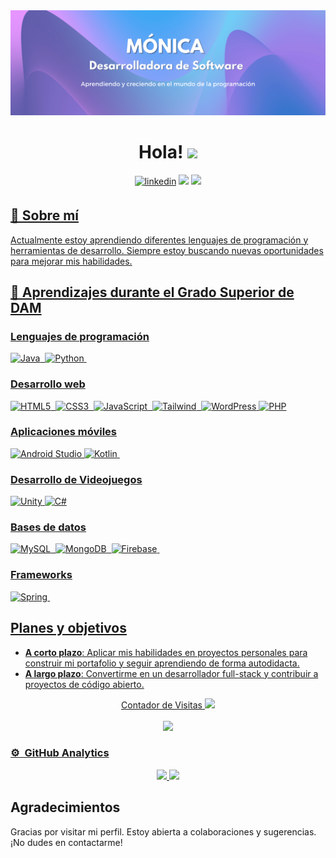 <div align="center">
  <img src=https://raw.githubusercontent.com/Monicapc-dev/Monicapc-dev/main/Banner%20sf.png>
  <h1 align="center">Hola! <img src="https://github.com/abdoachhoubi/abdoachhoubi/blob/main/gifs/Hi.gif" width="30"> </h1>
  <a href="https://www.linkedin.com/in/monica-pc"><img src=https://img.shields.io/badge/linkedin-%2300acee.svg?color=405DE6&style=for-the-badge&logo=linkedin&logoColor=white alt=linkedin style="margin-bottom: 5px;" /></a>
  <a href="mailto:monicapc.dev@gmail.com"><img src="https://img.shields.io/badge/-Gmail-D14836?style=for-the-badge&logo=Gmail&logoColor=white"/></a>
  <a href="#"><img src ="https://img.shields.io/badge/portfolio-%23.svg?&style=for-the-badge&logo=&logoColor=white%22">
</div>

## 🚀 Sobre mí
Actualmente estoy aprendiendo diferentes lenguajes de programación y herramientas de desarrollo. Siempre estoy buscando nuevas oportunidades para mejorar mis habilidades.

## 📖 Aprendizajes durante el Grado Superior de DAM
### Lenguajes de programación
  ![Java](https://img.shields.io/badge/java-%23ED8B00.svg?style=for-the-badge&logo=java&logoColor=white)&nbsp;
  ![Python](https://img.shields.io/badge/python-3670A0?style=for-the-badge&logo=python&logoColor=ffdd54)&nbsp;
### Desarrollo web
  ![HTML5](https://img.shields.io/badge/html5-%23E34F26.svg?style=for-the-badge&logo=html5&logoColor=white)&nbsp;
  ![CSS3](https://img.shields.io/badge/css3-%231572B6.svg?style=for-the-badge&logo=css3&logoColor=white)&nbsp;
  ![JavaScript](https://img.shields.io/badge/javascript-%23323330.svg?style=for-the-badge&logo=javascript&logoColor=%23F7DF1E)&nbsp;
  ![Tailwind](https://img.shields.io/badge/Tailwind_CSS-38B2AC?style=for-the-badge&logo=tailwind-css&logoColor=white)&nbsp;
  ![WordPress](https://img.shields.io/badge/WordPress-%23117AC9.svg?style=for-the-badge&logo=WordPress&logoColor=white)
  ![PHP](https://img.shields.io/badge/php-%23777BB4.svg?style=for-the-badge&logo=php&logoColor=white)
### Aplicaciones móviles
  ![Android Studio](https://img.shields.io/badge/Android%20Studio-3DDC84.svg?style=for-the-badge&logo=androidstudio&logoColor=white)
  ![Kotlin](https://img.shields.io/badge/Kotlin-0095D5?&style=for-the-badge&logo=kotlin&logoColor=white)&nbsp; 
### Desarrollo de Videojuegos
  ![Unity](https://img.shields.io/badge/Unity-100000?style=for-the-badge&logo=unity&logoColor=white)
  ![C#](https://img.shields.io/badge/c%23-%23239120.svg?style=for-the-badge&logo=c-sharp&logoColor=white)
### Bases de datos
  ![MySQL](https://img.shields.io/badge/MySQL-005C84?style=for-the-badge&logo=mysql&logoColor=white)&nbsp;
  ![MongoDB](https://img.shields.io/badge/MongoDB-%234ea94b.svg?style=for-the-badge&logo=mongodb&logoColor=white)&nbsp;
  ![Firebase](https://img.shields.io/badge/firebase-ffca28?style=for-the-badge&logo=firebase&logoColor=black)&nbsp;
### Frameworks
  ![Spring](https://img.shields.io/badge/spring-%236DB33F.svg?style=for-the-badge&logo=spring&logoColor=white)&nbsp;
## Planes y objetivos
- **A corto plazo**: Aplicar mis habilidades en proyectos personales para construir mi portafolio y seguir aprendiendo de forma autodidacta.
- **A largo plazo**: Convertirme en un desarrollador full-stack y contribuir a proyectos de código abierto.

<div align="center">
  Contador de Visitas
<img src="https://raw.githubusercontent.com/saadeghi/saadeghi/master/dino.gif" /><br><br>
<img src="https://profile-counter.glitch.me/Monicapc-dev/count.svg" />
</div>

### ⚙️ &nbsp;GitHub Analytics

<p align="center">
<a href="https://github.com/Monicapc-dev">
  <img height="180em" src="https://github-readme-stats-eight-theta.vercel.app/api?username=ArisGuimera&show_icons=true&theme=algolia&include_all_commits=true&count_private=true"/>
  <img height="180em" src="https://github-readme-stats-eight-theta.vercel.app/api/top-langs/?username=ArisGuimera&layout=compact&langs_count=8&theme=algolia"/>
</a>
</p>

## Agradecimientos
Gracias por visitar mi perfil. Estoy abierta a colaboraciones y sugerencias. ¡No dudes en contactarme!
